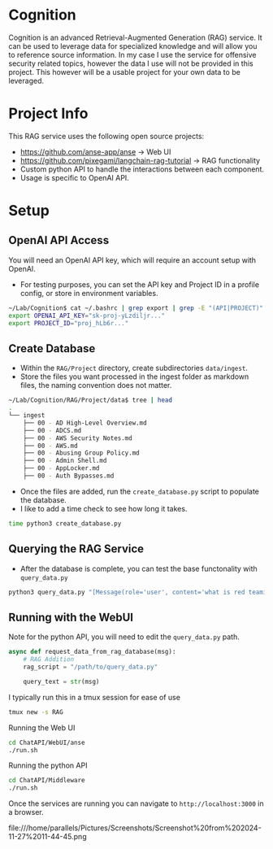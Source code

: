 # Cognition
Cognition is an advanced Retrieval-Augmented Generation (RAG) service. It can be used to leverage data for specialized knowledge and will allow you to reference source information. In my case I use the service for offensive security related topics, however the data I use will not be provided in this project. This however will be a usable project for your own data to be leveraged.

# Project Info
This RAG service uses the following open source projects:
- https://github.com/anse-app/anse -> Web UI
- https://github.com/pixegami/langchain-rag-tutorial -> RAG functionality
- Custom python API to handle the interactions between each component.
- Usage is specific to OpenAI API.

# Setup
## OpenAI API Access
You will need an OpenAI API key, which will require an account setup with OpenAI.
- For testing purposes, you can set the API key and Project ID in a profile config, or store in environment variables.

```bash
~/Lab/Cognition$ cat ~/.bashrc | grep export | grep -E "(API|PROJECT)"
export OPENAI_API_KEY="sk-proj-yLzdiljr..."
export PROJECT_ID="proj_hLb6r..."
```
## Create Database
- Within the `RAG/Project` directory, create subdirectories `data/ingest`.
- Store the files you want processed in the ingest folder as markdown files, the naming convention does not matter.

```bash
~/Lab/Cognition/RAG/Project/data$ tree | head
.
└── ingest
    ├── 00 - AD High-Level Overview.md
    ├── 00 - ADCS.md
    ├── 00 - AWS Security Notes.md
    ├── 00 - AWS.md
    ├── 00 - Abusing Group Policy.md
    ├── 00 - Admin Shell.md
    ├── 00 - AppLocker.md
    ├── 00 - Auth Bypasses.md
```
- Once the files are added, run the `create_database.py` script to populate the database.
- I like to add a time check to see how long it takes.

```bash
time python3 create_database.py
```

## Querying the RAG Service
- After the database is complete, you can test the base functonality with `query_data.py`

```bash
python3 query_data.py "[Message(role='user', content='what is red teaming')]" 2>/dev/null
```

## Running with the WebUI
Note for the python API, you will need to edit the `query_data.py` path.

```python
async def request_data_from_rag_database(msg):
    # RAG Addition
    rag_script = "/path/to/query_data.py"

    query_text = str(msg)
```

I typically run this in a tmux session for ease of use
```bash
tmux new -s RAG
```
Running the Web UI
```bash
cd ChatAPI/WebUI/anse
./run.sh
```
Running the python API
```bash
cd ChatAPI/Middleware
./run.sh
```

Once the services are running you can navigate to `http://localhost:3000` in a browser.

file:///home/parallels/Pictures/Screenshots/Screenshot%20from%202024-11-27%2011-44-45.png




